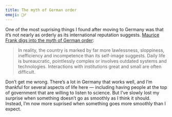 ```yaml
---
title: The myth of German order
emoji: 🤦‍♂️
---
```


One of the most suprising things I found after moving to Germany was that it’s not nearly as orderly as its international reputation suggests. [Maurice Frank digs into the myth of German order][link]:

> In reality, the country is marked by far more lawlessness, sloppiness, inefficiency and incompetence than its self-image suggests. Daily life is bureaucratic, pointlessly complex or involves outdated systems and technologies. Interactions with institutions great and small are often difficult.

Don’t get me wrong. There’s a lot in Germany that works well, and I’m thankful for several aspects of life here — including having people at the top of government that are willing to listen to science. But I’ve slowly lost my surprise when something doesn’t go as smoothly as I think it should. Instead, I’m now more suprised when something goes more smoothly than I expect.

[link]: https://www.berliner-zeitung.de/en/the-myth-of-german-order-debate-mythos-deutsche-ordnung-li.132605